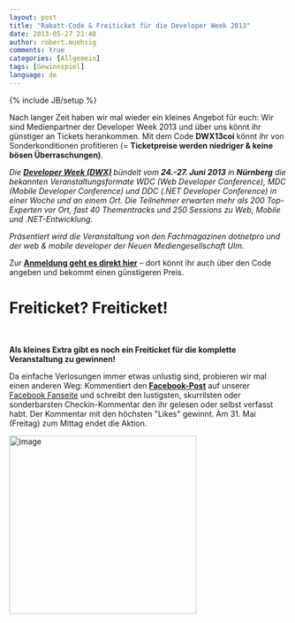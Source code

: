 ```yaml
---
layout: post
title: "Rabatt-Code & Freiticket für die Developer Week 2013"
date: 2013-05-27 21:48
author: robert.muehsig
comments: true
categories: [Allgemein]
tags: [Gewinnspiel]
language: de
---
```

{% include JB/setup %}
<p>Nach langer Zeit haben wir mal wieder ein kleines Angebot für euch: Wir sind Medienpartner der Developer Week 2013 und über uns könnt ihr günstiger an Tickets herankommen. Mit dem Code <b>DWX13coi</b> könnt ihr von Sonderkonditionen profitieren (= <strong>Ticketpreise werden niedriger &amp; keine bösen Überraschungen)</strong>. </p> <p><em>Die <a href="http://www.developer-week.de"><strong>Developer Week (DWX)</strong></a><strong> </strong>bündelt vom <strong>24.-27. Juni 2013</strong> in <strong>Nürnberg</strong> die bekannten Veranstaltungsformate WDC (Web Developer Conference), MDC (Mobile Developer Conference) und DDC (.NET Developer Conference) in einer Woche und an einem Ort. Die Teilnehmer erwarten mehr als 200 Top-Experten vor Ort, fast 40 Thementracks und 250 Sessions zu Web, Mobile und .NET-Entwicklung. </em> <p><em>Präsentiert wird die Veranstaltung von den Fachmagazinen dotnetpro und der web &amp; mobile developer der Neuen Mediengesellschaft Ulm.</em> <p>Zur <strong><a href="http://www.developer-week.de/Anmeldung/Anmeldung-2013">Anmeldung geht es direkt hier</a></strong> – dort könnt ihr auch über den Code angeben und bekommt einen günstigeren Preis. <h2></h2> <h1>Freiticket? Freiticket! </h1> <p><strong></strong>&nbsp;</p> <p><strong>Als kleines Extra gibt es noch ein Freiticket für die komplette Veranstaltung zu gewinnen!</strong></p> <p>Da einfache Verlosungen immer etwas unlustig sind, probieren wir mal einen anderen Weg: Kommentiert den<strong> </strong><a href="https://www.facebook.com/CodeInsideBlog/posts/604959489522181"><strong>Facebook-Post</strong></a> auf unserer <a href="https://www.facebook.com/CodeInsideBlog/">Facebook Fanseite</a> und schreibt den lustigsten, skurrilsten oder sonderbarsten Checkin-Kommentar den ihr gelesen oder selbst verfasst habt. Der Kommentar mit den höchsten "Likes" gewinnt. Am 31. Mai (Freitag) zum Mittag endet die Aktion.</p> <p><a href="https://www.facebook.com/CodeInsideBlog/posts/604959489522181"><img title="image" style="border-top: 0px; border-right: 0px; border-bottom: 0px; border-left: 0px; display: inline" border="0" alt="image" src="{{BASE_PATH}}/assets/wp-images/image1842.png" width="339" height="322"></a></p>
